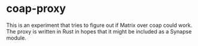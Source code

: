 # coap-proxy

This is an experiment that tries to figure out if Matrix over coap could work.
The proxy is written in Rust in hopes that it might be included as a Synapse
module.
